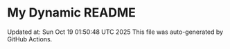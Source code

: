 # My Dynamic README
Updated at: Sun Oct 19 01:50:48 UTC 2025
This file was auto-generated by GitHub Actions.
